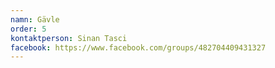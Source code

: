 ```yaml
---
namn: Gävle
order: 5
kontaktperson: Sinan Tasci
facebook: https://www.facebook.com/groups/482704409431327
---
```

